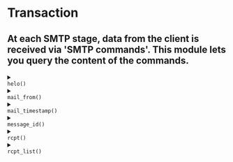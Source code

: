 # Transaction
## At each SMTP stage, data from the client is received via 'SMTP commands'. This module lets you query the content of the commands.
<details>
<summary>
<code>
helo()
</code>
</summary>
<br/>
<div style='padding: 10px; border-radius: 5px; border-style: solid; border-color: white'>
 Get the value of the `HELO/EHLO` command sent by the client.

 # Effective smtp stage

 `helo` and onwards.

 # Return

 * `string` - the value of the `HELO/EHLO` command.

 # Example
 ```js
 #{
     helo: [
        action "log info" || log("info", `${helo()}`),
     ]
 }
 ```

 

</div>
<br/>
</details>
<details>
<summary>
<code>
mail_from()
</code>
</summary>
<br/>
<div style='padding: 10px; border-radius: 5px; border-style: solid; border-color: white'>
 Get the value of the `MAIL FROM` command sent by the client.

 # Effective smtp stage

 `mail` and onwards.

 # Return

 * `address` - the sender address.

 # Example
 ```js
 #{
     helo: [
        action "log info" || log("info", `${mail_from()}`),
     ]
 }
 ```

 

</div>
<br/>
</details>
<details>
<summary>
<code>
mail_timestamp()
</code>
</summary>
<br/>
<div style='padding: 10px; border-radius: 5px; border-style: solid; border-color: white'>
 Get the time of reception of the email.

 # Effective smtp stage

 `preq` and onwards.

 # Return

 * `string` - the timestamp.

 # Example
 ```js
 #{
     preq: [
        action "receiving the email" || log("info", `time of reception: ${mail_timestamp()}`),
     ]
 }
 ```

 

</div>
<br/>
</details>
<details>
<summary>
<code>
message_id()
</code>
</summary>
<br/>
<div style='padding: 10px; border-radius: 5px; border-style: solid; border-color: white'>
 Get the unique id of the received message.

 # Effective smtp stage

 `preq` and onwards.

 # Return

 * `string` - the message id.

 # Example
 ```js
 #{
     preq: [
        action "message received" || log("info", `message id: ${message_id()}`),
     ]
 }
 ```

 

</div>
<br/>
</details>
<details>
<summary>
<code>
rcpt()
</code>
</summary>
<br/>
<div style='padding: 10px; border-radius: 5px; border-style: solid; border-color: white'>
 Get the value of the current `RCPT TO` command sent by the client.

 # Effective smtp stage

 `rcpt` and onwards. Please note that `rcpt()` will always return
 the last recipient received in stages after the `rcpt` stage. Therefore,
 this functions is best used in the `rcpt` stage.

 # Return

 * `address` - the address of the received recipient.

 # Example
 ```js
 #{
     rcpt: [
        action "log recipients" || log("info", `new recipient: ${rcpt()}`),
     ]
 }
 ```

 

</div>
<br/>
</details>
<details>
<summary>
<code>
rcpt_list()
</code>
</summary>
<br/>
<div style='padding: 10px; border-radius: 5px; border-style: solid; border-color: white'>
 Get the list of recipients received by the client.

 # Effective smtp stage

 `rcpt` and onwards. Note that you will not have all recipients received
 all at once in the `rcpt` stage. It is better to use this function
 in the later stages.

 # Return

 * `Array of addresses` - the list containing all recipients.

 # Example
 ```js
 #{
     preq: [
        action "log recipients" || log("info", `all recipients: ${rcpt_list()}`),
     ]
 }
 ```

 

</div>
<br/>
</details>